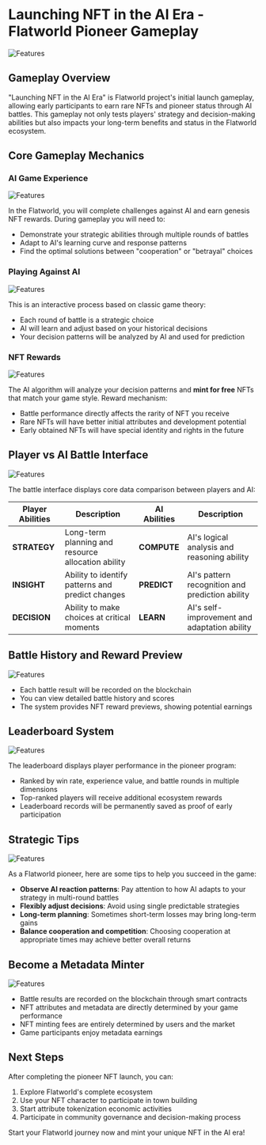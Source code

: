 # Launching NFT in the AI Era - Flatworld Pioneer Gameplay

![Features](../../images/game_home.png)

## Gameplay Overview

"Launching NFT in the AI Era" is Flatworld project's initial launch gameplay, allowing early participants to earn rare NFTs and pioneer status through AI battles. This gameplay not only tests players' strategy and decision-making abilities but also impacts your long-term benefits and status in the Flatworld ecosystem.

## Core Gameplay Mechanics

### AI Game Experience

![Features](../../images/game_panel.png)

In the Flatworld, you will complete challenges against AI and earn genesis NFT rewards. During gameplay you will need to:

- Demonstrate your strategic abilities through multiple rounds of battles
- Adapt to AI's learning curve and response patterns
- Find the optimal solutions between "cooperation" or "betrayal" choices

### Playing Against AI

![Features](../../images/vsAI.png)

This is an interactive process based on classic game theory:

- Each round of battle is a strategic choice
- AI will learn and adjust based on your historical decisions
- Your decision patterns will be analyzed by AI and used for prediction

### NFT Rewards

![Features](../../images/game_reward.png)

The AI algorithm will analyze your decision patterns and **mint for free** NFTs that match your game style. Reward mechanism:

- Battle performance directly affects the rarity of NFT you receive
- Rare NFTs will have better initial attributes and development potential
- Early obtained NFTs will have special identity and rights in the future

## Player vs AI Battle Interface

![Features](../../images/game_center.png)

The battle interface displays core data comparison between players and AI:

| Player Abilities | Description | AI Abilities | Description |
|---------|------|--------|------|
| **STRATEGY** | Long-term planning and resource allocation ability | **COMPUTE** | AI's logical analysis and reasoning ability |
| **INSIGHT** | Ability to identify patterns and predict changes | **PREDICT** | AI's pattern recognition and prediction ability |
| **DECISION** | Ability to make choices at critical moments | **LEARN** | AI's self-improvement and adaptation ability |

## Battle History and Reward Preview

![Features](../../images/game_history.png)

- Each battle result will be recorded on the blockchain
- You can view detailed battle history and scores
- The system provides NFT reward previews, showing potential earnings

## Leaderboard System

![Features](../../images/game_top.png)

The leaderboard displays player performance in the pioneer program:

- Ranked by win rate, experience value, and battle rounds in multiple dimensions
- Top-ranked players will receive additional ecosystem rewards
- Leaderboard records will be permanently saved as proof of early participation

## Strategic Tips

![Features](../../images/game_round.png)

As a Flatworld pioneer, here are some tips to help you succeed in the game:

- **Observe AI reaction patterns**: Pay attention to how AI adapts to your strategy in multi-round battles
- **Flexibly adjust decisions**: Avoid using single predictable strategies
- **Long-term planning**: Sometimes short-term losses may bring long-term gains
- **Balance cooperation and competition**: Choosing cooperation at appropriate times may achieve better overall returns

## Become a Metadata Minter

![Features](../../images/game_minter.png)

- Battle results are recorded on the blockchain through smart contracts
- NFT attributes and metadata are directly determined by your game performance
- NFT minting fees are entirely determined by users and the market
- Game participants enjoy metadata earnings

## Next Steps

After completing the pioneer NFT launch, you can:

1. Explore Flatworld's complete ecosystem
2. Use your NFT character to participate in town building
3. Start attribute tokenization economic activities
4. Participate in community governance and decision-making process

Start your Flatworld journey now and mint your unique NFT in the AI era!
